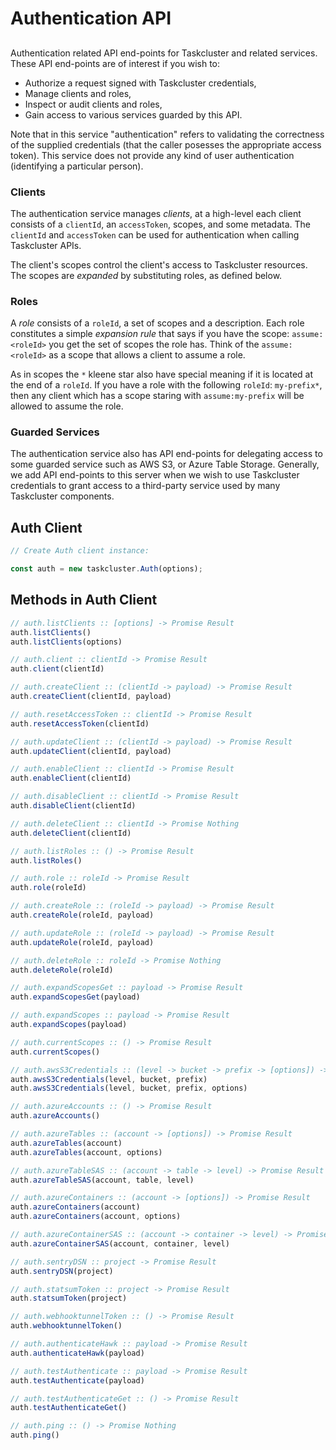 # Authentication API

##

Authentication related API end-points for Taskcluster and related
services. These API end-points are of interest if you wish to:
  * Authorize a request signed with Taskcluster credentials,
  * Manage clients and roles,
  * Inspect or audit clients and roles,
  * Gain access to various services guarded by this API.

Note that in this service "authentication" refers to validating the
correctness of the supplied credentials (that the caller posesses the
appropriate access token). This service does not provide any kind of user
authentication (identifying a particular person).

### Clients
The authentication service manages _clients_, at a high-level each client
consists of a `clientId`, an `accessToken`, scopes, and some metadata.
The `clientId` and `accessToken` can be used for authentication when
calling Taskcluster APIs.

The client's scopes control the client's access to Taskcluster resources.
The scopes are *expanded* by substituting roles, as defined below.

### Roles
A _role_ consists of a `roleId`, a set of scopes and a description.
Each role constitutes a simple _expansion rule_ that says if you have
the scope: `assume:<roleId>` you get the set of scopes the role has.
Think of the `assume:<roleId>` as a scope that allows a client to assume
a role.

As in scopes the `*` kleene star also have special meaning if it is
located at the end of a `roleId`. If you have a role with the following
`roleId`: `my-prefix*`, then any client which has a scope staring with
`assume:my-prefix` will be allowed to assume the role.

### Guarded Services
The authentication service also has API end-points for delegating access
to some guarded service such as AWS S3, or Azure Table Storage.
Generally, we add API end-points to this server when we wish to use
Taskcluster credentials to grant access to a third-party service used
by many Taskcluster components.

## Auth Client

```js
// Create Auth client instance:

const auth = new taskcluster.Auth(options);
```

## Methods in Auth Client

```js
// auth.listClients :: [options] -> Promise Result
auth.listClients()
auth.listClients(options)
```

```js
// auth.client :: clientId -> Promise Result
auth.client(clientId)
```

```js
// auth.createClient :: (clientId -> payload) -> Promise Result
auth.createClient(clientId, payload)
```

```js
// auth.resetAccessToken :: clientId -> Promise Result
auth.resetAccessToken(clientId)
```

```js
// auth.updateClient :: (clientId -> payload) -> Promise Result
auth.updateClient(clientId, payload)
```

```js
// auth.enableClient :: clientId -> Promise Result
auth.enableClient(clientId)
```

```js
// auth.disableClient :: clientId -> Promise Result
auth.disableClient(clientId)
```

```js
// auth.deleteClient :: clientId -> Promise Nothing
auth.deleteClient(clientId)
```

```js
// auth.listRoles :: () -> Promise Result
auth.listRoles()
```

```js
// auth.role :: roleId -> Promise Result
auth.role(roleId)
```

```js
// auth.createRole :: (roleId -> payload) -> Promise Result
auth.createRole(roleId, payload)
```

```js
// auth.updateRole :: (roleId -> payload) -> Promise Result
auth.updateRole(roleId, payload)
```

```js
// auth.deleteRole :: roleId -> Promise Nothing
auth.deleteRole(roleId)
```

```js
// auth.expandScopesGet :: payload -> Promise Result
auth.expandScopesGet(payload)
```

```js
// auth.expandScopes :: payload -> Promise Result
auth.expandScopes(payload)
```

```js
// auth.currentScopes :: () -> Promise Result
auth.currentScopes()
```

```js
// auth.awsS3Credentials :: (level -> bucket -> prefix -> [options]) -> Promise Result
auth.awsS3Credentials(level, bucket, prefix)
auth.awsS3Credentials(level, bucket, prefix, options)
```

```js
// auth.azureAccounts :: () -> Promise Result
auth.azureAccounts()
```

```js
// auth.azureTables :: (account -> [options]) -> Promise Result
auth.azureTables(account)
auth.azureTables(account, options)
```

```js
// auth.azureTableSAS :: (account -> table -> level) -> Promise Result
auth.azureTableSAS(account, table, level)
```

```js
// auth.azureContainers :: (account -> [options]) -> Promise Result
auth.azureContainers(account)
auth.azureContainers(account, options)
```

```js
// auth.azureContainerSAS :: (account -> container -> level) -> Promise Result
auth.azureContainerSAS(account, container, level)
```

```js
// auth.sentryDSN :: project -> Promise Result
auth.sentryDSN(project)
```

```js
// auth.statsumToken :: project -> Promise Result
auth.statsumToken(project)
```

```js
// auth.webhooktunnelToken :: () -> Promise Result
auth.webhooktunnelToken()
```

```js
// auth.authenticateHawk :: payload -> Promise Result
auth.authenticateHawk(payload)
```

```js
// auth.testAuthenticate :: payload -> Promise Result
auth.testAuthenticate(payload)
```

```js
// auth.testAuthenticateGet :: () -> Promise Result
auth.testAuthenticateGet()
```

```js
// auth.ping :: () -> Promise Nothing
auth.ping()
```

